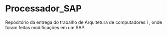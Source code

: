 # Processador_SAP
Repositório da entrega do trabalho de Arquitetura de computadores I , onde foram feitas modificações em um SAP.
